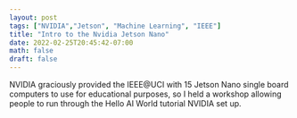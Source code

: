 ```yaml
---
layout: post
tags: ["NVIDIA","Jetson", "Machine Learning", "IEEE"]
title: "Intro to the Nvidia Jetson Nano"
date: 2022-02-25T20:45:42-07:00
math: false
draft: false
---
```


NVIDIA graciously provided the IEEE@UCI with 15 Jetson Nano single board
computers to use for educational purposes, so I held a workshop allowing people
to run through the Hello AI World tutorial NVIDIA set up.
